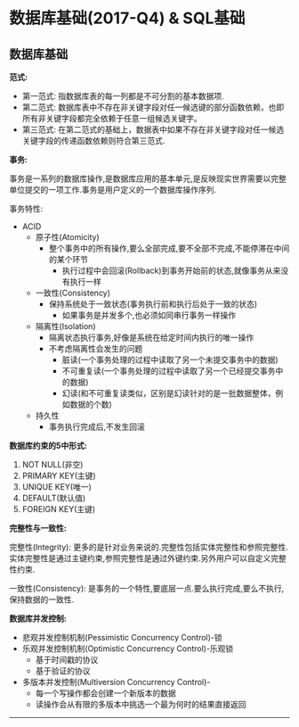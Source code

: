 # 数据库基础(2017-Q4) & SQL基础

## 数据库基础

**范式:**

- 第一范式: 指数据库表的每一列都是不可分割的基本数据项.
- 第二范式: 数据库表中不存在非关键字段对任一候选键的部分函数依赖，也即所有非关键字段都完全依赖于任意一组候选关键字。
- 第三范式: 在第二范式的基础上，数据表中如果不存在非关键字段对任一候选关键字段的传递函数依赖则符合第三范式.

**事务:**

事务是一系列的数据库操作,是数据库应用的基本单元,是反映现实世界需要以完整单位提交的一项工作.事务是用户定义的一个数据库操作序列.

事务特性:

- ACID
    - 原子性(Atomicity)
        - 整个事务中的所有操作,要么全部完成,要不全部不完成,不能停滞在中间的某个环节
            - 执行过程中会回滚(Rollback)到事务开始前的状态,就像事务从来没有执行一样
    - 一致性(Consistency)
        - 保持系统处于一致状态(事务执行前和执行后处于一致的状态)
            - 如果事务是并发多个,也必须如同串行事务一样操作
    - 隔离性(Isolation)
        - 隔离状态执行事务,好像是系统在给定时间内执行的唯一操作
        - 不考虑隔离性会发生的问题
            - 脏读(一个事务处理的过程中读取了另一个未提交事务中的数据)
            - 不可重复读(一个事务处理的过程中读取了另一个已经提交事务中的数据)
            - 幻读(和不可重复读类似，区别是幻读针对的是一批数据整体，例如数据的个数)
    - 持久性
        - 事务执行完成后,不发生回滚

**数据库约束的5中形式:**

1. NOT NULL(非空)
2. PRIMARY KEY(主键)
3. UNIQUE KEY(唯一)
4. DEFAULT(默认值)
5. FOREIGN KEY(主键)

**完整性与一致性:**

完整性(Integrity): 更多的是针对业务来说的.完整性包括实体完整性和参照完整性.实体完整性是通过主键约束,参照完整性是通过外键约束.另外用户可以自定义完整性约束.

一致性(Consistency): 是事务的一个特性,要底层一点.要么执行完成,要么不执行,保持数据的一致性.

**数据库并发控制:**

- 悲观并发控制机制(Pessimistic Concurrency Control)-锁
- 乐观并发控制机制(Optimistic Concurrency Control)-乐观锁
    - 基于时间戳的协议
    - 基于验证的协议
- 多版本并发控制(Multiversion Concurrency Control)-
    - 每一个写操作都会创建一个新版本的数据
    - 读操作会从有限的多版本中挑选一个最为何时的结果直接返回

---
